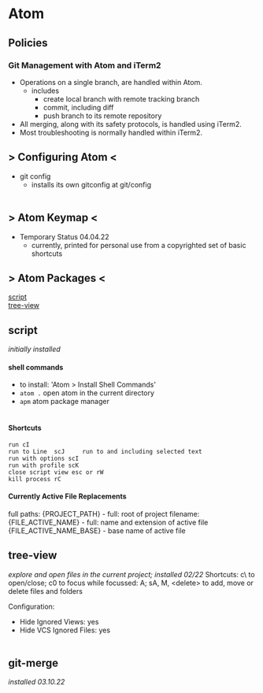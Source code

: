 # Atom

## Policies

### Git Management with Atom and iTerm2
- Operations on a single branch,  are handled within Atom.
  - includes
    - create local branch with remote tracking branch
    - commit, including diff
    - push branch to its remote repository
- All merging, along with its safety protocols, is handled using iTerm2.
- Most troubleshooting is normally handled within iTerm2.

## > Configuring Atom <

- git config
  - installs its own gitconfig at git/config<br><br>

## > Atom Keymap <
 - Temporary Status 04.04.22
   - currently, printed for personal use from a copyrighted set of basic shortcuts

## > Atom Packages <

[script](./#script)<br>
[tree-view](./#tree-view)<br>

## script
*initially installed*
#### shell commands
  - to install: 'Atom > Install Shell Commands'
  - `atom .` open atom in the current directory
  - `apm` atom package manager <br><br>

#### Shortcuts
    run cI
    run to Line  scJ	 run to and including selected text
    run with options scI
    run with profile scK
    close script view esc or rW
    kill process rC

#### Currently Active File Replacements
full paths:
  {PROJECT_PATH} - full: root of project
filename:
  {FILE_ACTIVE_NAME} - full: name and extension of active file
  {FILE_ACTIVE_NAME_BASE} - base name of active file

## tree-view
*explore and open files in the current project; installed 02/22*
Shortcuts:
  c\ to open/close; c0 to focus
     while focussed: A; sA, M, &lt;delete&gt; to add, move or delete files and folders

Configuration:
  - Hide Ignored Views: yes
  - Hide VCS Ignored Files: yes<br><br>

## git-merge
*installed 03.10.22*
<br><br>
